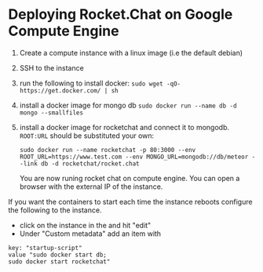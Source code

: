 # Deploying Rocket.Chat on Google Compute Engine

1. Create a compute instance with a linux image (i.e the default debian)

2. SSH to the instance

3. run the following to install docker:
    `sudo wget -qO- https://get.docker.com/ | sh`

4. install a docker image for mongo db
   `sudo docker run --name db -d mongo --smallfiles`

5. install a docker image for rocketchat and connect it to mongodb. `ROOT:URL` should be substituted your own:

   `sudo docker run --name rocketchat -p 80:3000 --env ROOT_URL=https://www.test.com --env MONGO_URL=mongodb://db/meteor --link db -d rocketchat/rocket.chat`

   You are now runing rocket chat on compute engine. You can open a browser with the external IP of the instance.

If you want the containers to start each time the instance reboots configure the following to the instance.

* click on the instance in the and hit "edit"
* Under "Custom metadata" add an item with
```
key: "startup-script"
value "sudo docker start db;
sudo docker start rocketchat"
```

